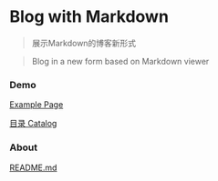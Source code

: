 # Blog with Markdown

>展示Markdown的博客新形式

>Blog in a new form based on Markdown viewer

### Demo

[Example Page](?blog/example.md)

[目录 Catalog](?blog/index.md)

### About

[README.md](?README.md)
